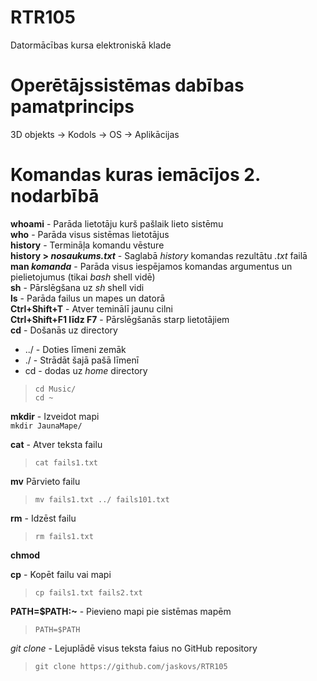 
# RTR105
Datormācības kursa elektroniskā klade  
# Operētājssistēmas dabības pamatprincips  
3D objekts -> Kodols -> OS -> Aplikācijas  
# Komandas kuras iemācījos 2. nodarbībā  
**whoami** - Parāda lietotāju kurš pašlaik lieto sistēmu  
**who** - Parāda visus sistēmas lietotājus  
**history** - Termināļa komandu vēsture  
**history > _nosaukums.txt_** - Saglabā _history_ komandas rezultātu _.txt_ failā  
**man _komanda_** - Parāda visus iespējamos komandas argumentus un pielietojumus (tikai _bash_ shell vidē)  
**sh** - Pārslēgšana uz _sh_ shell vidi  
**ls** - Parāda failus un mapes un datorā  
**Ctrl+Shift+T** - Atver teminālī jaunu cilni  
**Ctrl+Shift+F1 līdz F7** - Pārslēgšanās starp lietotājiem  
**cd** - Došanās uz directory  
- ../ - Doties līmeni zemāk  
- ./ - Strādāt šajā pašā līmenī  
- cd - dodas uz _home_ directory   

> `cd Music/`  
> `cd ~`

**mkdir** - Izveidot mapi  
`mkdir JaunaMape/`  

**cat** - Atver teksta failu  
> `cat fails1.txt`  

**mv** Pārvieto failu  
> `mv fails1.txt ../ fails101.txt`  

**rm** - Idzēst failu
> `rm fails1.txt`

**chmod**

**cp** - Kopēt failu vai mapi 
> `cp fails1.txt fails2.txt`

**PATH=$PATH:~** - Pievieno mapi pie sistēmas mapēm
> `PATH=$PATH`

*git clone* - Lejuplādē visus teksta faius no GitHub repository 
> `git clone https://github.com/jaskovs/RTR105`




